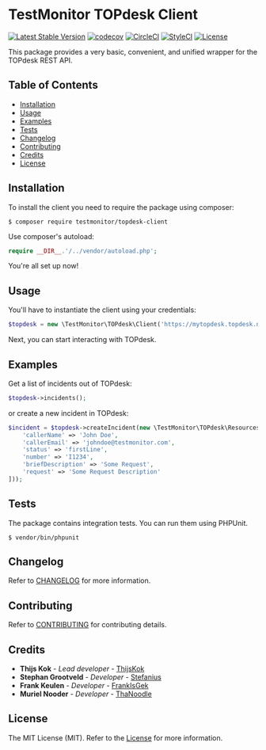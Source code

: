 # TestMonitor TOPdesk Client

[![Latest Stable Version](https://poser.pugx.org/testmonitor/topdesk-client/v/stable)](https://packagist.org/packages/testmonitor/topdesk-client)
[![codecov](https://codecov.io/gh/testmonitor/topdesk-client/graph/badge.svg?token=8KKHUCJK5W)](https://codecov.io/gh/testmonitor/topdesk-client)
[![CircleCI](https://img.shields.io/circleci/project/github/testmonitor/topdesk-client.svg)](https://circleci.com/gh/testmonitor/topdesk-client)
[![StyleCI](https://styleci.io/repos/223037352/shield)](https://styleci.io/repos/223037352)
[![License](https://poser.pugx.org/testmonitor/topdesk-client/license)](https://packagist.org/packages/testmonitor/topdesk-client)

This package provides a very basic, convenient, and unified wrapper for the TOPdesk REST API.

## Table of Contents

- [Installation](#installation)
- [Usage](#usage)
- [Examples](#examples)
- [Tests](#tests)
- [Changelog](#changelog)
- [Contributing](#contributing)
- [Credits](#credits)
- [License](#license)

## Installation

To install the client you need to require the package using composer:

	$ composer require testmonitor/topdesk-client

Use composer's autoload:

```php
require __DIR__.'/../vendor/autoload.php';
```

You're all set up now!

## Usage

You'll have to instantiate the client using your credentials:

```php
$topdesk = new \TestMonitor\TOPdesk\Client('https://mytopdesk.topdesk.net', 'username', 'password');
```

Next, you can start interacting with TOPdesk.

## Examples

Get a list of incidents out of TOPdesk:

```php
$topdesk->incidents();
```

or create a new incident in TOPdesk:

```php
$incident = $topdesk->createIncident(new \TestMonitor\TOPdesk\Resources\Incident([
    'callerName' => 'John Doe',
    'callerEmail' => 'johndoe@testmonitor.com',
    'status' => 'firstLine',
    'number' => 'I1234',
    'briefDescription' => 'Some Request',
    'request' => 'Some Request Description'
]));
```

## Tests

The package contains integration tests. You can run them using PHPUnit.

    $ vendor/bin/phpunit

## Changelog

Refer to [CHANGELOG](CHANGELOG.md) for more information.

## Contributing

Refer to [CONTRIBUTING](CONTRIBUTING.md) for contributing details.

## Credits

* **Thijs Kok** - *Lead developer* - [ThijsKok](https://github.com/thijskok)
* **Stephan Grootveld** - *Developer* - [Stefanius](https://github.com/stefanius)
* **Frank Keulen** - *Developer* - [FrankIsGek](https://github.com/frankisgek)
* **Muriel Nooder** - *Developer* - [ThaNoodle](https://github.com/thanoodle)

## License

The MIT License (MIT). Refer to the [License](LICENSE.md) for more information.
